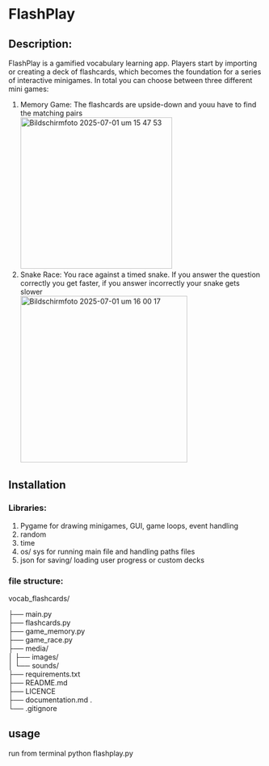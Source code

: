 # FlashPlay

## Description:
FlashPlay is a gamified vocabulary learning app. Players start by importing or creating a deck of flashcards, which becomes the foundation for a series of interactive minigames. In total you can choose between three different mini games: 
1. Memory Game: The flashcards are upside-down and youu have to find the matching pairs <br>
<img width="300" alt="Bildschirmfoto 2025-07-01 um 15 47 53" src="https://github.com/user-attachments/assets/ba6eef85-ba0f-4735-b7bb-6f6f41920889" /> <br>
3. Snake Race: You race against a timed snake. If you answer the question correctly you get faster, if you answer incorrectly your snake gets slower<br>
<img width="330" alt="Bildschirmfoto 2025-07-01 um 16 00 17" src="https://github.com/user-attachments/assets/9eb5c364-da85-42a0-b81f-a1e58544c20c" /><br>

## Installation
### Libraries:
1. Pygame for drawing minigames, GUI, game loops, event handling
2. random
3. time
4. os/ sys for running main file and handling paths files
5. json for saving/ loading user progress or custom decks

### file structure:
vocab_flashcards/ 

├── main.py <br>
├── flashcards.py <br>
├── game_memory.py <br>
├── game_race.py <br>
├── media/ <br>
│   ├── images/ <br>
│   └── sounds/    <br>
├── requirements.txt   <br>
├── README.md   <br>
├── LICENCE  <br>
├── documentation.md     .<br>
└── .gitignore<br>

## usage
run from terminal
python flashplay.py


